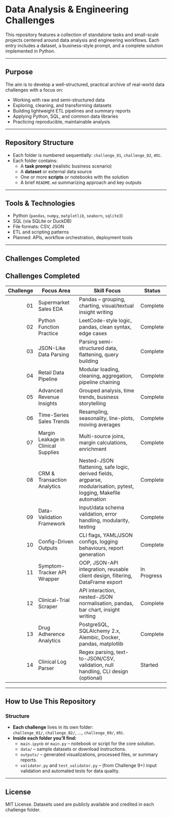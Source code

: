 # Data Analysis & Engineering Challenges

This repository features a collection of standalone tasks and small-scale projects centered around data analysis and engineering workflows. Each entry includes a dataset, a business-style prompt, and a complete solution implemented in Python.

---

## Purpose

The aim is to develop a well-structured, practical archive of real-world data challenges with a focus on:

- Working with raw and semi-structured data
- Exploring, cleaning, and transforming datasets
- Building lightweight ETL pipelines and summary reports
- Applying Python, SQL, and common data libraries
- Practicing reproducible, maintainable analysis

---

## Repository Structure

- Each folder is numbered sequentially: `challenge_01`, `challenge_02`, etc.
- Each folder contains:
  - A **task prompt** (realistic business scenario)
  - A **dataset** or external data source
  - One or more **scripts** or notebooks with the solution
  - A brief `README.md` summarizing approach and key outputs

---

## Tools & Technologies

- Python (`pandas`, `numpy`, `matplotlib`, `seaborn`, `sqlite3`)
- SQL (via SQLite or DuckDB)
- File formats: CSV, JSON
- ETL and scripting patterns
- Planned: APIs, workflow orchestration, deployment tools

---

## Challenges Completed

## Challenges Completed

| Challenge | Focus Area | Skill Focus | Status |
|----------:|------------|-------------|--------|
| 01 | Supermarket Sales EDA | Pandas – grouping, charting, visual/textual insight writing | Complete |
| 02 | Python Function Practice | LeetCode-style logic, pandas, clean syntax, edge cases | Complete |
| 03 | JSON-Like Data Parsing | Parsing semi-structured data, flattening, query building | Complete |
| 04 | Retail Data Pipeline | Modular loading, cleaning, aggregation, pipeline chaining | Complete |
| 05 | Advanced Revenue Insights | Grouped analysis, time trends, business storytelling | Complete |
| 06 | Time-Series Sales Trends | Resampling, seasonality, line-plots, moving averages | Complete |
| 07 | Margin Leakage in Clinical Supplies | Multi-source joins, margin calculations, enrichment | Complete |
| 08 | CRM & Transaction Analytics | Nested-JSON flattening, safe logic, derived fields, argparse, modularisation, pytest, logging, Makefile automation | Complete |
| 09 | Data-Validation Framework | Input/data schema validation, error handling, modularity, testing | Complete |
| 10 | Config-Driven Outputs | CLI flags, YAML/JSON configs, logging behaviours, report generation | Complete |
| 11 | Symptom-Tracker API Wrapper | OOP, JSON-API integration, reusable client design, filtering, DataFrame export | In Progress |
| 12 | Clinical-Trial Scraper | API interaction, nested-JSON normalisation, pandas, bar chart, insight writing | Complete |
| 13 | Drug Adherence Analytics | PostgreSQL, SQLAlchemy 2.x, Alembic, Docker, pandas, matplotlib | Complete |
| 14 | Clinical Log Parser | Regex parsing, text-to-JSON/CSV, validation, null handling, CLI design (optional) | Started |

---

## How to Use This Repository

### Structure

- **Each challenge** lives in its own folder:  
  `challenge_01/`, `challenge_02/`, ..., `challenge_09/`, etc.
- **Inside each folder you’ll find:**
  - `main.ipynb` or `main.py` – notebook or script for the core solution.
  - `data/` – sample datasets or download instructions.
  - `outputs/` – generated visualizations, processed files, or summary reports.
  - `validator.py` and `test_validator.py` – (from Challenge 9+) input validation and automated tests for data quality.

---

## License

MIT License. Datasets used are publicly available and credited in each challenge folder.
